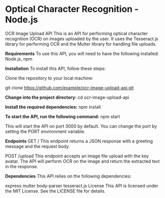# Optical Character Recognition - Node.js

OCR Image Upload API
This is an API for performing optical character recognition (OCR) on images uploaded by the user. It uses the Tesseract.js library for performing OCR and the Multer library for handling file uploads.

**Requirements**
To use this API, you will need to have the following installed:
Node.js,
npm

**Installation**
To install this API, follow these steps:

Clone the repository to your local machine:

git clone https://github.com/example/ocr-image-upload-api.git

**Change into the project directory:**
cd ocr-image-upload-api

**Install the required dependencies:**
npm install

**To start the API, run the following command:**
npm start

This will start the API on port 3000 by default. You can change the port by setting the PORT environment variable.

**Endpoints**
GET /
This endpoint returns a JSON response with a greeting message and the request body.

POST /upload
This endpoint accepts an image file upload with the key avatar. The API will perform OCR on the image and return the extracted text in the response.

**Dependencies**
This API relies on the following dependencies:

express
multer
body-parser
tesseract.js
License
This API is licensed under the MIT License. See the LICENSE file for details.
